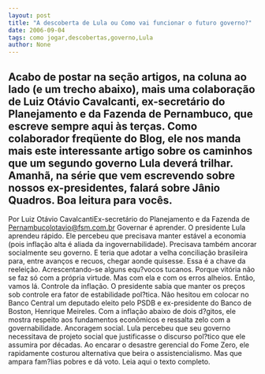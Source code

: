 ```yaml
---
layout: post
title: "A descoberta de Lula ou Como vai funcionar o futuro governo?"
date: 2006-09-04
tags: como jogar,descobertas,governo,Lula
author: None
---
```

Acabo de postar na seção artigos, na coluna ao lado (e um trecho abaixo), mais uma colaboração de Luiz Otávio Cavalcanti, ex-secretário do Planejamento e da Fazenda de Pernambuco, que escreve sempre aqui às terças.
Como colaborador freqüente do Blog, ele nos manda mais este interessante artigo sobre os caminhos que um segundo governo Lula deverá trilhar. Amanhã, na série que vem&nbsp;escrevendo sobre nossos ex-presidentes,&nbsp;falará sobre Jânio Quadros.
Boa leitura para vocês.
------------------------------------
Por Luiz Otávio CavalcantiEx-secretário do Planejamento e da Fazenda de Pernambucolotavio@fsm.com.br
Governar é aprender. O presidente Lula aprendeu rápido. Ele percebeu que precisava manter estável a economia (pois inflação alta é aliada da ingovernabilidade). Precisava também ancorar socialmente seu governo. E teria que adotar a velha conciliação brasileira para, entre avanços e recuos, chegar aonde quisesse. Essa é a chave da reeleição. Acrescentando-se alguns equ?vocos tucanos. Porque vitória não se faz só com a própria virtude. Mas com ela e com os erros alheios.
Então, vamos lá. Controle da inflação. O presidente sabia que manter os preços sob controle era fator de estabilidade pol?tica. Não hesitou em colocar no Banco Central um deputado eleito pelo PSDB e ex-presidente do Banco de Boston, Henrique Meireles. Com a inflação abaixo de dois d?gitos, ele mostra respeito aos fundamentos econômicos e ressalta zelo com a governabilidade.
Ancoragem social. Lula percebeu que seu governo necessitava de projeto social que justificasse o discurso pol?tico que ele assumira por décadas. Ao encarar o desastre gerencial do Fome Zero, ele rapidamente costurou alternativa que beira o assistencialismo. Mas que ampara fam?lias pobres e dá voto.
Leia&nbsp;aqui o texto completo. 